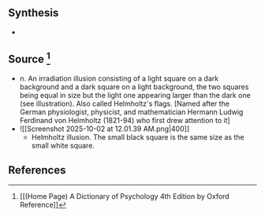## Synthesis
- 
## Source [^1]
- n. An irradiation illusion consisting of a light square on a dark background and a dark square on a light background, the two squares being equal in size but the light one appearing larger than the dark one (see illustration). Also called Helmholtz's flags. \[Named after the German physiologist, physicist, and mathematician Hermann Ludwig Ferdinand von Helmholtz (1821-94) who first drew attention to it]
- ![[Screenshot 2025-10-02 at 12.01.39 AM.png|400]]
	- Helmholtz illusion. The small black square is the same size as the small white square.
## References

[^1]: [[(Home Page) A Dictionary of Psychology 4th Edition by Oxford Reference]]